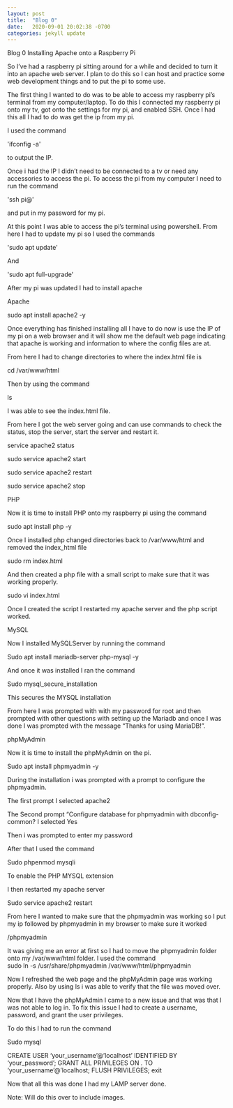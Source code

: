 ```yaml
---
layout: post
title:  "Blog 0"
date:   2020-09-01 20:02:38 -0700
categories: jekyll update
---
```

Blog 0 
Installing Apache onto a Raspberry Pi

So I’ve had a raspberry pi sitting around for a while and decided to turn it into an apache web server. I plan to do this so I can host and practice some web development things and to put the pi to some use.

The first thing I wanted to do was to be able to access my raspberry pi’s terminal from my computer/laptop. To do this I connected my raspberry pi onto my tv, got onto the settings for my pi, and enabled SSH. Once I had this all I had to do was get the ip from my pi.

I used the command 

'ifconfig -a'

to output the IP. 

Once i had the IP I didn’t need to be connected to a tv or need any accessories to access the pi. To access the pi from my computer I need to run the command 

'ssh pi@<IP>'

and put in my password for my pi.

At this point I was able to access the pi’s terminal using powershell. From here I had to update my pi so I used the commands

'sudo apt update'

And

'sudo apt full-upgrade'

After my pi was updated I had to install apache 

Apache

sudo apt install apache2 -y 

Once everything has finished installing all I have to do now is use the IP of my pi on a web browser and it will show me the default web page indicating that apache is working and information to where the config files are at. 

From here I had to change directories to where the index.html file is

cd /var/www/html

Then by using the command 

ls

I was able to see the  index.html file. 


From here I got the web server going and can use commands to check the status, stop the server, start the server and restart it.

service apache2 status

sudo service apache2 start

sudo service apache2 restart

sudo service apache2 stop

PHP 

Now it is time to install PHP onto my raspberry pi using the command 

sudo apt install php -y

Once I installed php changed directories back to /var/www/html and removed the index_html file

sudo rm index.html

And then created a php file with a small script to make sure that it was working properly.

sudo vi index.html

Once I created the script I restarted my apache server and the php script worked. 

MySQL

Now I installed MySQLServer by running the command

Sudo apt install mariadb-server php-mysql -y

And once it was installed I ran the command 

Sudo mysql_secure_installation

This secures the MYSQL installation

From here I was prompted with with my password for root and then prompted with other questions with setting up the Mariadb and once I was done I was prompted with the message “Thanks for using MariaDB!”.

phpMyAdmin 

Now it is time to install the phpMyAdmin on the pi.

Sudo apt install phpmyadmin -y 

During the installation i was prompted with a prompt to configure the phpmyadmin.

The first prompt I selected apache2 

The Second prompt “Configure database for phpmyadmin with dbconfig-common? I selected Yes

Then i was prompted to enter my password

After that I used the command 

Sudo phpenmod mysqli 

To enable the PHP MYSQL extension 

I then restarted my apache server

Sudo service apache2 restart

From here I wanted to make sure that the phpmyadmin was working so I put my ip followed by phpmyadmin in my browser to make sure it  worked

<ip>/phpmyadmin 

It was giving me an error at first so I had to move the phpmyadmin folder onto my /var/www/html folder. I used the command     
sudo ln -s /usr/share/phpmyadmin /var/www/html/phpmyadmin

Now I refreshed the web page and the phpMyAdmin page was working properly. Also by using ls i was able to verify that the file was moved over.

Now that I have the phpMyAdmin I came to a new issue and that was that I was not able to log in. To fix this issue I had to create a username, password, and grant the user privileges.

To do this I had to run the command 

Sudo mysql

CREATE USER ‘your_username’@’localhost’ IDENTIFIED BY ‘your_password’;
GRANT ALL PRIVILEGES  ON *.* TO ‘your_username’@’localhost;
FLUSH PRIVILEGES;
exit

Now that all this was done I had my LAMP server done.

Note: Will do this over to include images.
